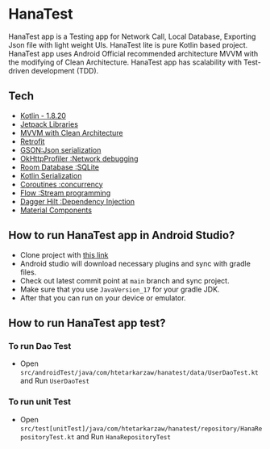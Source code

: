 # HanaTest
HanaTest app is a Testing app for Network Call, Local Database, Exporting Json file with light weight UIs. HanaTest lite is pure Kotlin based project.
HanaTest app uses Android Official recommended architecture MVVM with the modifying of Clean Architecture. HanaTest app has scalability with Test-driven development (TDD).

## Tech

- [Kotlin - 1.8.20](https://kotlinlang.org/docs/releases.html#release-details)
- [Jetpack Libraries](https://developer.android.com/jetpack)
- [MVVM with Clean Architecture](https://developer.android.com/topic/architecture)
- [Retrofit](https://github.com/square/retrofit)
- [GSON:Json serialization](https://github.com/google/gson)
- [OkHttpProfiler :Network debugging](https://github.com/itkacher/OkHttpProfiler)
- [Room Database :SQLite](https://developer.android.com/training/data-storage/room)
- [Kotlin Serialization](https://kotlinlang.org/docs/serialization.html)
- [Coroutines :concurrency](https://developer.android.com/kotlin/coroutines)
- [Flow :Stream programming](https://developer.android.com/kotlin/flow)
- [Dagger Hilt :Dependency Injection](https://developer.android.com/training/dependency-injection/hilt-android)
- [Material Components](https://developer.android.com/design/ui/mobile/guides/components/material-overview)

## How to run HanaTest app in Android Studio?
- Clone project with [this link](https://github.com/htetarkarzaw/HanaTest.git)
- Android studio will download necessary plugins and sync with gradle files.
- Check out latest commit point at `main` branch and sync project.
- Make sure that you use `JavaVersion_17` for your gradle JDK.
- After that you can run on your device or emulator.

## How to run HanaTest app test?
### To run Dao Test
- Open `src/androidTest/java/com/htetarkarzaw/hanatest/data/UserDaoTest.kt` and Run `UserDaoTest`

### To run unit Test
- Open `src/test[unitTest]/java/com/htetarkarzaw/hanatest/repository/HanaRepositoryTest.kt` and Run `HanaRepositoryTest`

